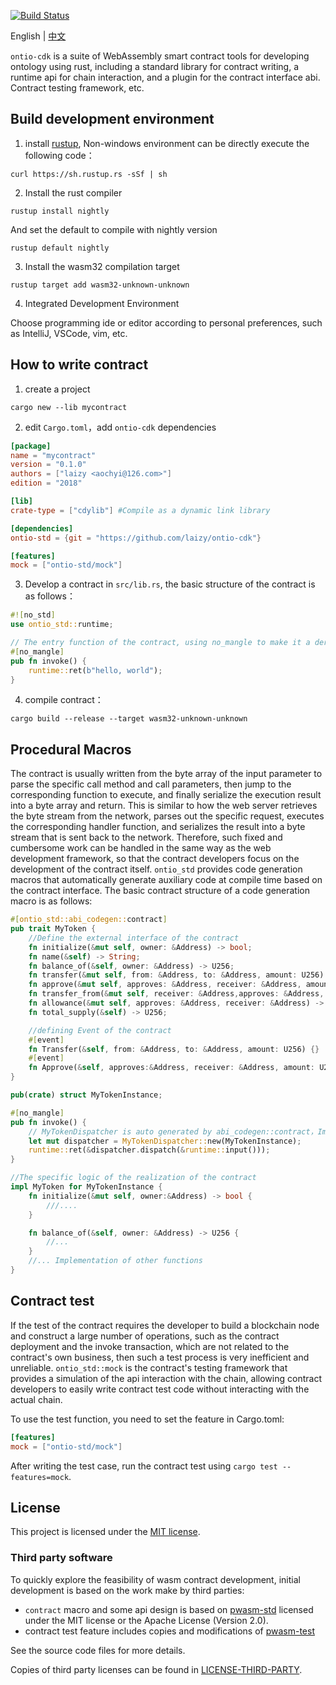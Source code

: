 [![Build Status](https://travis-ci.com/laizy/ontio-cdk.svg?branch=master)](https://travis-ci.com/laizy/ontio-cdk)

English | [中文](README.md)

`ontio-cdk` is a suite of WebAssembly smart contract tools for developing ontology using rust, including a standard library for contract writing, a runtime api for chain interaction, and a plugin for the contract interface abi.
Contract testing framework, etc.

## Build development environment

1. install [rustup](https://rustup.rs/), 
Non-windows environment can be directly execute the following code：
```
curl https://sh.rustup.rs -sSf | sh
```
2. Install the rust compiler
```
rustup install nightly
```
And set the default to compile with nightly version
```
rustup default nightly
```
3. Install the wasm32 compilation target
```
rustup target add wasm32-unknown-unknown
```
4. Integrated Development Environment

Choose programming ide or editor according to personal preferences, such as IntelliJ, VSCode, vim, etc.

## How to write contract

1. create a project
```
cargo new --lib mycontract
```

2. edit `Cargo.toml`，add `ontio-cdk` dependencies

```toml
[package]
name = "mycontract"
version = "0.1.0"
authors = ["laizy <aochyi@126.com>"]
edition = "2018"

[lib]
crate-type = ["cdylib"] #Compile as a dynamic link library

[dependencies]
ontio-std = {git = "https://github.com/laizy/ontio-cdk"}

[features]
mock = ["ontio-std/mock"]
```
3. Develop a contract in `src/lib.rs`, the basic structure of the contract is as follows：

```rust
#![no_std]
use ontio_std::runtime;

// The entry function of the contract, using no_mangle to make it a derivative function of the wasm contract after compilation.
#[no_mangle]
pub fn invoke() {
    runtime::ret(b"hello, world");
}
```

4. compile contract：
```
cargo build --release --target wasm32-unknown-unknown
```

## Procedural Macros

The contract is usually written from the byte array of the input parameter to parse the specific call method and call parameters, then jump to the corresponding function to execute, and finally serialize the execution result into a byte array and return. This is similar to how the web server retrieves the byte stream from the network, parses out the specific request, executes the corresponding handler function, and serializes the result into a byte stream that is sent back to the network. Therefore, such fixed and cumbersome work can be handled in the same way as the web development framework, so that the contract developers focus on the development of the contract itself. `ontio_std` provides code generation macros that automatically generate auxiliary code at compile time based on the contract interface. The basic contract structure of a code generation macro is as follows:

```rust
#[ontio_std::abi_codegen::contract]
pub trait MyToken {
    //Define the external interface of the contract
    fn initialize(&mut self, owner: &Address) -> bool;
    fn name(&self) -> String;
    fn balance_of(&self, owner: &Address) -> U256;
    fn transfer(&mut self, from: &Address, to: &Address, amount: U256) -> bool;
    fn approve(&mut self, approves: &Address, receiver: &Address, amount:U256) -> bool;
    fn transfer_from(&mut self, receiver: &Address,approves: &Address, amount:U256) -> bool;
    fn allowance(&mut self, approves: &Address, receiver: &Address) -> U256;
    fn total_supply(&self) -> U256;

    //defining Event of the contract
    #[event]
    fn Transfer(&self, from: &Address, to: &Address, amount: U256) {}
    #[event]
    fn Approve(&self, approves:&Address, receiver: &Address, amount: U256) {}
}

pub(crate) struct MyTokenInstance;

#[no_mangle]
pub fn invoke() {
    // MyTokenDispatcher is auto generated by abi_codegen::contract，Implements automatic dispatch of contract requests and serialization of results
    let mut dispatcher = MyTokenDispatcher::new(MyTokenInstance);
    runtime::ret(&dispatcher.dispatch(&runtime::input()));
}

//The specific logic of the realization of the contract
impl MyToken for MyTokenInstance {
    fn initialize(&mut self, owner:&Address) -> bool {
        ///....
    }

    fn balance_of(&self, owner: &Address) -> U256 {
        //...
    }
    //... Implementation of other functions
}
```

## Contract test

If the test of the contract requires the developer to build a blockchain node and construct a large number of operations, such as the contract deployment and the invoke transaction, which are not related to the contract's own business, then such a test process is very inefficient and unreliable. `ontio_std::mock` is the contract's testing framework that provides a simulation of the api interaction with the chain, allowing contract developers to easily write contract test code without interacting with the actual chain.

To use the test function, you need to set the feature in Cargo.toml:
```toml
[features]
mock = ["ontio-std/mock"]
```
After writing the test case, run the contract test using `cargo test --features=mock`.

## License

This project is licensed under the [MIT license](LICENSE).

### Third party software

To quickly explore the feasibility of wasm contract development, initial development is based on the work make by third parties:

* `contract` macro and some api design is based on
  [pwasm-std](https://github.com/paritytech/pwasm-std) licensed under the MIT license or the Apache License (Version 2.0).
* contract test feature includes copies and modifications of [pwasm-test](https://github.com/paritytech/pwasm-test) 

See the source code files for more details.

Copies of third party licenses can be found in [LICENSE-THIRD-PARTY](LICENSE-THIRD-PARTY).


